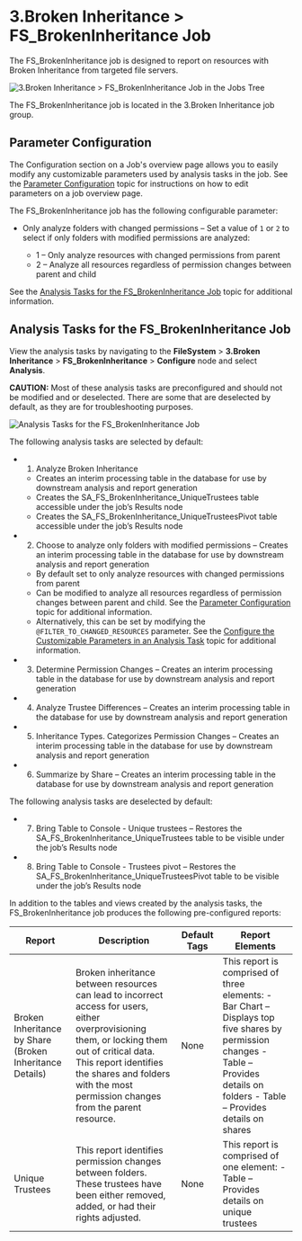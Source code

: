 # 3.Broken Inheritance > FS_BrokenInheritance Job

The FS_BrokenInheritance job is designed to report on resources with Broken Inheritance from
targeted file servers.

![3.Broken Inheritance > FS_BrokenInheritance Job in the Jobs Tree](/img/product_docs/accessanalyzer/solutions/filesystem/brokeninheritancejobstree.webp)

The FS_BrokenInheritance job is located in the 3.Broken Inheritance job group.

## Parameter Configuration

The Configuration section on a Job's overview page allows you to easily modify any customizable
parameters used by analysis tasks in the job. See the
[Parameter Configuration](/docs/accessanalyzer/12.0/administration/jobs/job/overview.md#parameter-configuration) topic for
instructions on how to edit parameters on a job overview page.

The FS_BrokenInheritance job has the following configurable parameter:

- Only analyze folders with changed permissions – Set a value of `1` or `2` to select if only
  folders with modified permissions are analyzed:

  - 1 – Only analyze resources with changed permissions from parent
  - 2 – Analyze all resources regardless of permission changes between parent and child

See the
[Analysis Tasks for the FS_BrokenInheritance Job](#analysis-tasks-for-the-fs_brokeninheritance-job)
topic for additional information.

## Analysis Tasks for the FS_BrokenInheritance Job

View the analysis tasks by navigating to the **FileSystem** > **3.Broken Inheritance** >
**FS_BrokenInheritance** > **Configure** node and select **Analysis**.

**CAUTION:** Most of these analysis tasks are preconfigured and should not be modified and or
deselected. There are some that are deselected by default, as they are for troubleshooting purposes.

![Analysis Tasks for the FS_BrokenInheritance Job](/img/product_docs/accessanalyzer/solutions/filesystem/brokeninheritanceanalysis.webp)

The following analysis tasks are selected by default:

- 1. Analyze Broken Inheritance

  - Creates an interim processing table in the database for use by downstream analysis and report
    generation
  - Creates the SA_FS_BrokenInheritance_UniqueTrustees table accessible under the job’s Results
    node
  - Creates the SA_FS_BrokenInheritance_UniqueTrusteesPivot table accessible under the job’s
    Results node

- 2. Choose to analyze only folders with modified permissions – Creates an interim processing
     table in the database for use by downstream analysis and report generation

  - By default set to only analyze resources with changed permissions from parent
  - Can be modified to analyze all resources regardless of permission changes between parent and
    child. See the [Parameter Configuration](#parameter-configuration) topic for additional
    information.
  - Alternatively, this can be set by modifying the `@FILTER_TO_CHANGED_RESOURCES` parameter. See
    the
    [Configure the Customizable Parameters in an Analysis Task](/docs/accessanalyzer/12.0/administration/jobs/job/configure/analysiscustomizableparameters.md)
    topic for additional information.

- 3. Determine Permission Changes – Creates an interim processing table in the database for use by
     downstream analysis and report generation
- 4. Analyze Trustee Differences – Creates an interim processing table in the database for use by
     downstream analysis and report generation
- 5. Inheritance Types. Categorizes Permission Changes – Creates an interim processing table in
     the database for use by downstream analysis and report generation
- 6. Summarize by Share – Creates an interim processing table in the database for use by
     downstream analysis and report generation

The following analysis tasks are deselected by default:

- 7. Bring Table to Console - Unique trustees – Restores the
     SA_FS_BrokenInheritance_UniqueTrustees table to be visible under the job’s Results node
- 8. Bring Table to Console - Trustees pivot – Restores the
     SA_FS_BrokenInheritance_UniqueTrusteesPivot table to be visible under the job’s Results node

In addition to the tables and views created by the analysis tasks, the FS_BrokenInheritance job
produces the following pre-configured reports:

| Report                                                   | Description                                                                                                                                                                                                                                               | Default Tags | Report Elements                                                                                                                                                                     |
| -------------------------------------------------------- | --------------------------------------------------------------------------------------------------------------------------------------------------------------------------------------------------------------------------------------------------------- | ------------ | ----------------------------------------------------------------------------------------------------------------------------------------------------------------------------------- |
| Broken Inheritance by Share (Broken Inheritance Details) | Broken inheritance between resources can lead to incorrect access for users, either overprovisioning them, or locking them out of critical data. This report identifies the shares and folders with the most permission changes from the parent resource. | None         | This report is comprised of three elements: - Bar Chart – Displays top five shares by permission changes - Table – Provides details on folders - Table – Provides details on shares |
| Unique Trustees                                          | This report identifies permission changes between folders. These trustees have been either removed, added, or had their rights adjusted.                                                                                                                  | None         | This report is comprised of one element: - Table – Provides details on unique trustees                                                                                              |
